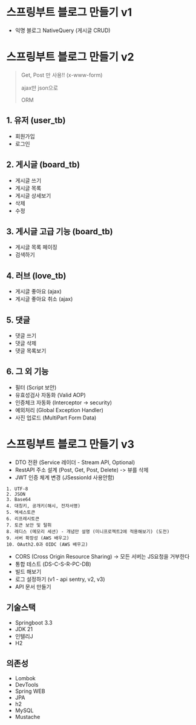 # 스프링부트 블로그 만들기 v1

- 익명 블로그 NativeQuery (게시글 CRUD)

# 스프링부트 블로그 만들기 v2

> Get, Post 만 사용!! (x-www-form)
>
> ajax만 json으로
>
> ORM

## 1. 유저 (user_tb)

- 회원가입
- 로그인

## 2. 게시글 (board_tb)

- 게시글 쓰기
- 게시글 목록
- 게시글 상세보기
- 삭제
- 수정

## 3. 게시글 고급 기능 (board_tb)

- 게시글 목록 페이징
- 검색하기

## 4. 러브 (love_tb)

- 게시글 좋아요 (ajax)
- 게시글 좋아요 취소 (ajax)

## 5. 댓글

- 댓글 쓰기
- 댓글 삭제
- 댓글 목록보기

## 6. 그 외 기능

- 필터 (Script 보안)
- 유효성검사 자동화 (Valid AOP)
- 인증체크 자동화 (Interceptor -> security)
- 예외처리 (Global Exception Handler)
- 사진 업로드 (MultiPart Form Data)

# 스프링부트 블로그 만들기 v3

- DTO 전환 (Service 레이더 - Stream API, Optional)
- RestAPI 주소 설계 (Post, Get, Post, Delete) -> 뷰를 삭제
- JWT 인증 체계 변경 (JSessionId 사용안함)

```text
1. UTF-8
2. JSON
3. Base64
4. 대칭키, 공개키(해시, 전자서명)
5. 엑세스토큰
6. 리프레시토큰
7. 토큰 보안 및 탈취
8. 레디스 (메모리 세션) - 개념만 설명 (미니프로젝트2에 적용해보기) (도전)
9. 서버 확장성 (AWS 배우고)
10. OAuth2.0과 OIDC (AWS 배우고)
```

- CORS (Cross Origin Resource Sharing) -> 모든 서버는 JS요청을 거부한다
- 통합 테스트 (DS-C-S-R-PC-DB)
- 빌드 해보기
- 로그 설정하기 (v1 - api sentry, v2, v3)
- API 문서 만들기

## 기술스택

- Springboot 3.3
- JDK 21
- 인텔리J
- H2

## 의존성

- Lombok
- DevTools
- Spring WEB
- JPA
- h2
- MySQL
- Mustache
